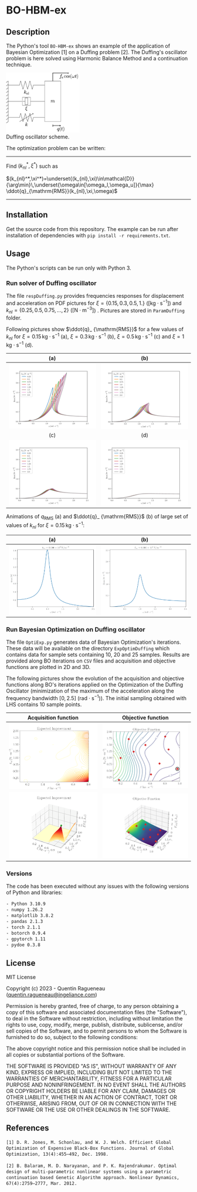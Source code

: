 # BO-HBM-ex
<!-- [![GitHub license](https://img.shields.io/github/license/ragq/BO-HBM-ex)](https://github.com/ragq/BO-HBM-ex) [![GitHub release](https://img.shields.io/github/release/ragq/BO-HBM-ex.svg)](https://github.com/ragq/BO-HBM-ex/releases/) [![GitHub stars](https://img.shields.io/github/stars/ragq/BO-HBM-ex)](https://github.com/ragq/BO-HBM-ex/stargazers) [![DOI](https://zenodo.org/badge/DOI/xxx/yyy.svg)](https://doi.org/xxx/zenodo.yyy) -->


## Description

The Python's tool `BO-HBM-ex` shows an example of the application of Bayesian Optimization [1] on a Duffing problem [2]. The Duffing's oscillator problem is here solved using Harmonic Balance Method and a continuation technique.

<img src="illus/duffing_scheme.png" width="200" ><br>
Duffing oscillator scheme. 

The optimization problem can be written:

------------

Find $`(k_{nl}^*,\xi^*)`$ such as 

$`(k_{nl}^*,\xi^*)=\underset{(k_{nl},\xi)\in\mathcal{D}}{\arg\min}\,\underset{\omega\in[\omega_l,\omega_u]}{\max} \ddot{q}_{\mathrm{RMS}}(k_{nl},\xi,\omega)`$

-------------


## Installation

Get the source code from this repository. The example can be run after installation of dependencies with `pip install -r requirements.txt`.


## Usage

The Python's scripts can be run only with Python 3.

### Run solver of Duffing oscillator
The file `respDuffing.py` provides frequencies responses for displacement and acceleration on PDF pictures for $`\xi=\{0.15, 0.3, 0.5, 1.\}`$ ($[\mathrm{kg}\cdot\mathrm{s}^{-1}]$) and $`k_{nl}=\{0.25,0.5,0.75,...,2\}`$ ($[\mathrm{N}\cdot\mathrm{m}^{-3}]$) . Pictures are stored in `ParamDuffing` folder.

Following pictures show $\ddot{q}_ {\mathrm{RMS}}$ for a few values of $k_ {nl}$ for $`\xi=0.15\,\mathrm{kg}\cdot\mathrm{s}^{-1}`$ (a), $`\xi=0.3\,\mathrm{kg}\cdot\mathrm{s}^{-1}`$ (b), $`\xi=0.5\,\mathrm{kg}\cdot\mathrm{s}^{-1}`$ (c) and  $`\xi=1\,\mathrm{kg}\cdot\mathrm{s}^{-1}`$ (d).

(a)|(b)
:---:|:---:
![Arms_xi15](illus/Arms_xi15.png) | ![Arms_xi30](illus/Arms_xi30.png)
(c)|(d)
![Arms_xi50](illus/Arms_xi50.png) |  ![Arms_xi100](/illus/Arms_xi100.png)

Animations of $q_ {\mathrm{RMS}}$ (a) and $\ddot{q}_ {\mathrm{RMS}}$  (b) of large set of values of $k_{nl}$ for $`\xi=0.15\,\mathrm{kg}\cdot\mathrm{s}^{-1}`$:

<!-- _{\mathrm{RMS}}$ -->

(a)|(b)
:---:|:---:
![anim_Drms](/illus/anim_Drms-optim.gif) |  ![anim_Arms](/illus/anim_Arms-optim.gif)

### Run Bayesian Optimization on Duffing oscillator

The file `OptiExp.py` generates data of Bayesian Optimization's iterations. These data will be available on the directory `ExpOptimDuffing` which contains data for sample sets containing 10, 20 and 25 samples. Results are provided along BO iterations on `CSV` files and acquisition and objective functions are plotted in 2D and 3D.

The following pictures show the evolution of the acquisition and objective functions along BO's iterations applied on the Optimization of the Duffing Oscillator (minimization of the maximum of the acceleration along the frequency bandwidth $[0,2.5]$ ($\mathrm{rad}\cdot\mathrm{s}^{-1}$)). The initial sampling obtained with LHS contains 10 sample points.

Acquisition function               |  Objective function
:---:|:---:
![anim_10_contourEI](/illus/anim_10_contourEI-optim.gif) |  ![anim_10_contourObj](/illus/anim_10_contourObj-optim.gif)
![anim_10_surfaceEI](/illus/anim_10_surfaceEI-optim.gif) |  ![anim_10_surfaceObj](/illus/anim_10_surfaceObj-optim.gif)


### Versions

The code has been executed without any issues with the following versions of Python and libraries:
``````
- Python 3.10.9
- numpy 1.26.2
- matplotlib 3.8.2
- pandas 2.1.3
- torch 2.1.1
- botorch 0.9.4
- gpytorch 1.11
- pydoe 0.3.8
``````

<!-- ## How to cite

This repo is relative to the PhD thesis of [Quentin~Ragueneau](https://www.lmssc.cnam.fr/fr/user/209) achieved at [LMSSC](https://www.lmssc.cnam.fr) under the supervision of [Antoine~Legay](https://www.lmssc.cnam.fr/fr/equipe/permanents/antoine-legay) and [Luc~Laurent](https://www.lmssc.cnam.fr/fr/equipe/luc-laurent).

Please use the following citation reference if you use the code:

`Q. Ragueneau and L. Laurent. , December 2023. Zenodo. https://doi.org/10.5281/zenodo.XXX``

Bibtex entry:

@software{BO-HBM-ex-soft,
author       = {Ragueneau, Qunetin and Laurent, Luc},
title        = {},
month        = dec,
year         = 2023,
publisher    = {Zenodo},
version      = {vxx},
doi          = {10.5281/zenodo.XXX},
url          = {https://doi.org/10.5281/zenodo.XXXX}
}

NB: version number and DOI must be adapted from [Zenodo's repository](https://doi.org/10.5281/zenodo.XXXX). -->

## License

MIT License

Copyright (c) 2023 - Quentin Ragueneau (quentin.ragueneau@ingeliance.com)

Permission is hereby granted, free of charge, to any person obtaining a copy of this software and associated documentation files (the "Software"), to deal in the Software without restriction, including without limitation the rights to use, copy, modify, merge, publish, distribute, sublicense, and/or sell copies of the Software, and to permit persons to whom the Software is furnished to do so, subject to the following conditions:

The above copyright notice and this permission notice shall be included in all copies or substantial portions of the Software.

THE SOFTWARE IS PROVIDED "AS IS", WITHOUT WARRANTY OF ANY KIND, EXPRESS OR
IMPLIED, INCLUDING BUT NOT LIMITED TO THE WARRANTIES OF MERCHANTABILITY, FITNESS FOR A PARTICULAR PURPOSE AND NONINFRINGEMENT. IN NO EVENT SHALL THE AUTHORS OR COPYRIGHT HOLDERS BE LIABLE FOR ANY CLAIM, DAMAGES OR OTHER LIABILITY, WHETHER IN AN ACTION OF CONTRACT, TORT OR OTHERWISE, ARISING FROM, OUT OF OR IN CONNECTION WITH THE SOFTWARE OR THE USE OR OTHER DEALINGS IN THE SOFTWARE.

## References
```
[1] D. R. Jones, M. Schonlau, and W. J. Welch. Efficient Global Optimization of Expensive Black-Box Functions. Journal of Global Optimization, 13(4):455–492, Dec. 1998.

[2] B. Balaram, M. D. Narayanan, and P. K. Rajendrakumar. Optimal design of multi-parametric nonlinear systems using a parametric continuation based Genetic Algorithm approach. Nonlinear Dynamics, 67(4):2759–2777, Mar. 2012.
```
